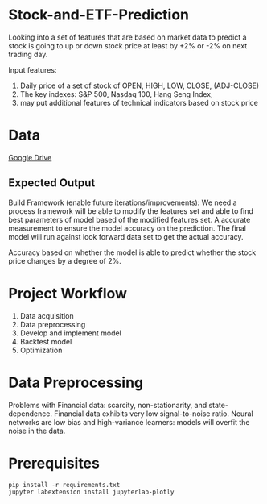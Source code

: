 # Stock-and-ETF-Prediction
Looking into a set of features that are based on market data to predict a stock is going to up or down stock price at least by +2% or -2% on next trading day.

Input features:
1. Daily price of a set of stock of OPEN, HIGH, LOW, CLOSE, (ADJ-CLOSE)
2. The key indexes: S&P 500, Nasdaq 100, Hang Seng Index,
3. may put additional features of technical indicators based on stock price

# Data
[Google Drive](https://drive.google.com/file/d/1KJWGDK7rCGNb97JzJn4odw2EgVlyS350/view?usp=sharing)

## Expected Output
Build Framework (enable future iterations/improvements): We need a process framework will be able to modify the features set and able to find best parameters of model based of the modified features set. A accurate measurement to ensure the model accuracy on the prediction. The final model will run against look forward data set to get the actual accuracy.

Accuracy based on whether the model is able to predict whether the stock price changes by a degree of 2%.

# Project Workflow
1. Data acquisition
2. Data preprocessing
3. Develop and implement model
4. Backtest model
5. Optimization

# Data Preprocessing
Problems with Financial data: scarcity, non-stationarity, and state-dependence. Financial data exhibits very low signal-to-noise ratio. Neural networks are low bias and high-variance learners: models will overfit the noise in the data.

# Prerequisites
```
pip install -r requirements.txt
jupyter labextension install jupyterlab-plotly
```
